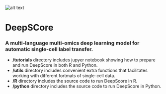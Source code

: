 ![alt text](https://github.com/pabloswfly/DeepSCore/blob/master/logo_thin.png?raw=true)

# DeepSCore
### A multi-language multi-omics deep learning model for automatic single-cell label transfer.

- **/tutorials** directory includes jupyer notebook showing how to prepare and run DeepScore in both R and Python.
- **/utils** directory includes convenient extra functions that facilitates working with different fortmats of single-cell data.
- **/R** directory includes the source code to run DeepScore in R.
- **/python** directory includes the source code to run DeepScore in Python.
